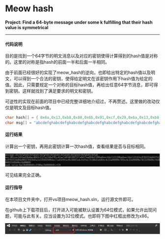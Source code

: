 # Meow hash

**Project: Find a 64-byte message under some k fulfilling that their hash value is symmetrical**

------

#### 代码说明

 目的是找到一个64字节的明文消息以及对应的密钥使得计算得到的hash值是对称的。这里的对称是指hash的前面一半和后面一半相同。

由于前面已经很好的实现了meow_hash的逆向，也即给出特定的hash值以及明文，可以得到一个合法的密钥，使得给定明文在该密钥作用下hash值为给定的值。因此，只需要规定一个对称的目标hash值，再给出任意64字节消息，即可得到密钥。这样就找到了满足要求的明文和密钥。

可逆性的实现在前面的项目中已经完整详细地介绍过，不再赘述。这里做的改动仅仅是明文及目标hash值。

```c
char hash[] = { 0x6a,0x13,0xb8,0x88,0x6b,0x91,0xcf,0x29,0x6a,0x13,0xb8,0x88,0x6b,0x91,0xcf,0x29 }; //symmetrical
char msg[] = "abcdefghabcdefghabcdefghabcdefghabcdefghabcdefghabcdefghabcdefgh"; // 64bytes
```

#### 运行结果

计算出一个密钥，再用此密钥计算一次hash值，查看结果是否与目标相同。

![image-20220727231722002](./result.png)

可见结果完全正确。

#### 运行指导

在本项目文件夹中，打开vs项目meow_hash.sln，运行源文件即可。

在github上下载项目后，打开进入可能被默认设置为64位模式，如果允许出现问题，可能与此有关。应当设置为32位模式。也即将下图中红框出修改为x86。

![image-20220730171052404](./runguide.png)
